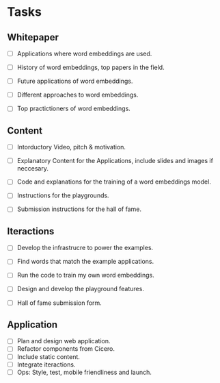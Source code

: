 # Tasks

## Whitepaper

- [ ] Applications where word embeddings are used.
- [ ] History of word embeddings, top papers in the field.
- [ ] Future applications of word embeddings.
- [ ] Different approaches to word embeddings.
- [ ] Top practictioners of word embeddings.


## Content

- [ ] Intorductory Video, pitch & motivation.
- [ ] Explanatory Content for the Applications, include slides and images if neccesary.
- [ ] Code and explanations for the training of a word embeddings model. 
- [ ] Instructions for the playgrounds.
- [ ] Submission instructions for the hall of fame.


## Iteractions

- [ ] Develop the infrastrucre to power the examples.
- [ ] Find words that match the example applications.
- [ ] Run the code to train my own word embeddings.
- [ ] Design and develop the playground features.
- [ ] Hall of fame submission form.


## Application

- [ ] Plan and design web application.
- [ ] Refactor components from Cicero.
- [ ] Include static content.
- [ ] Integrate iteractions.
- [ ] Ops: Style, test, mobile friendliness and launch.
